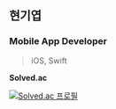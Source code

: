 ## 현기엽
### Mobile App Developer
> iOS, Swift

**Solved.ac**

[![Solved.ac
프로필](http://mazassumnida.wtf/api/v2/generate_badge?boj=hky)](https://solved.ac/hky)

